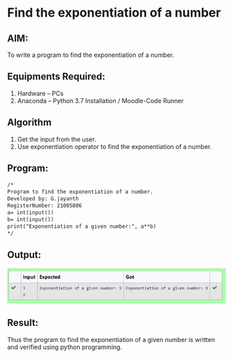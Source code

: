 # Find the exponentiation of a number

## AIM:
To write a program to find the exponentiation of a number.

## Equipments Required:
1. Hardware – PCs
2. Anaconda – Python 3.7 Installation / Moodle-Code Runner

## Algorithm
1. Get the input from the user.
2. Use exponentiation operator to find the exponentiation of a number.

## Program:
```
/*
Program to find the exponentiation of a number.
Developed by: G.jayanth
RegisterNumber: 21005806
a= int(input()) 
b= int(input()) 
print("Exponentiation of a given number:", a**b) 
*/
```

## Output:
![OUTPUT](./IMAGES/EXPO.png)


## Result:
Thus the program to find the exponentiation of a given number is written and verified using python programming.
